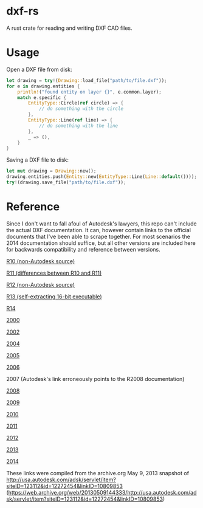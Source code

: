 ﻿dxf-rs
======

A rust crate for reading and writing DXF CAD files.

# Usage

Open a DXF file from disk:

``` rust
let drawing = try!(Drawing::load_file("path/to/file.dxf"));
for e in drawing.entities {
    println!("found entity on layer {}", e.common.layer);
    match e.specific {
        EntityType::Circle(ref circle) => {
            // do something with the circle
        },
        EntityType::Line(ref line) => {
            // do something with the line
        },
        _ => (),
    }
}
```

Saving a DXF file to disk:
``` rust
let mut drawing = Drawing::new();
drawing.entities.push(Entity::new(EntityType::Line(Line::default())));
try!(drawing.save_file("path/to/file.dxf"));
```

# Reference

Since I don't want to fall afoul of Autodesk's lawyers, this repo can't include the actual DXF documentation.  It can,
however contain links to the official documents that I've been able to scrape together.  For most scenarios the 2014
documentation should suffice, but all other versions are included here for backwards compatibility and reference
between versions.

[R10 (non-Autodesk source)](http://www.martinreddy.net/gfx/3d/DXF10.spec)

[R11 (differences between R10 and R11)](http://autodesk.blogs.com/between_the_lines/ACAD_R11.html)

[R12 (non-Autodesk source)](http://www.martinreddy.net/gfx/3d/DXF12.spec)

[R13 (self-extracting 16-bit executable)](http://www.autodesk.com/techpubs/autocad/dxf/dxf13_hlp.exe)

[R14](http://www.autodesk.com/techpubs/autocad/acadr14/dxf/index.htm)

[2000](http://www.autodesk.com/techpubs/autocad/acad2000/dxf/index.htm)

[2002](http://www.autodesk.com/techpubs/autocad/dxf/dxf2002.pdf)

[2004](http://download.autodesk.com/prodsupp/downloads/dxf.pdf)

[2005](http://download.autodesk.com/prodsupp/downloads/acad_dxf.pdf)

[2006](http://images.autodesk.com/adsk/files/dxf_format.pdf)

2007 (Autodesk's link erroneously points to the R2008 documentation)

[2008](http://images.autodesk.com/adsk/files/acad_dxf0.pdf)

[2009](http://images.autodesk.com/adsk/files/acad_dxf.pdf)

[2010](http://images.autodesk.com/adsk/files/acad_dxf1.pdf)

[2011](http://images.autodesk.com/adsk/files/acad_dxf2.pdf)

[2012](http://images.autodesk.com/adsk/files/autocad_2012_pdf_dxf-reference_enu.pdf)

[2013](http://images.autodesk.com/adsk/files/autocad_2013_pdf_dxf_reference_enu.pdf)

[2014](http://images.autodesk.com/adsk/files/autocad_2014_pdf_dxf_reference_enu.pdf)

These links were compiled from the archive.org May 9, 2013 snapshot of http://usa.autodesk.com/adsk/servlet/item?siteID=123112&id=12272454&linkID=10809853
(https://web.archive.org/web/20130509144333/http://usa.autodesk.com/adsk/servlet/item?siteID=123112&id=12272454&linkID=10809853)
